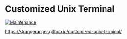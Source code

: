 # Customized Unix Terminal

[![Maintenance](https://img.shields.io/maintenance/yes/2021)](https://img.shields.io/maintenance/yes/2021)

https://strangeranger.github.io/customized-unix-terminal/
